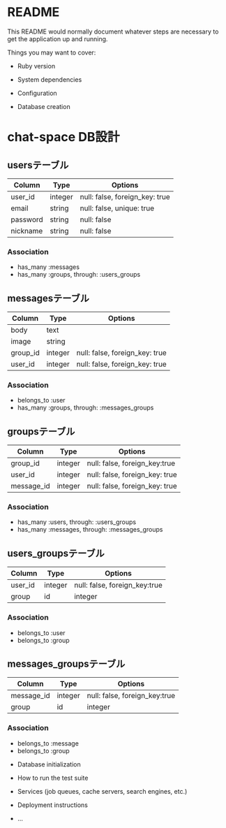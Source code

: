 # README

This README would normally document whatever steps are necessary to get the
application up and running.

Things you may want to cover:

* Ruby version

* System dependencies

* Configuration

* Database creation

# chat-space DB設計
## usersテーブル
|Column|Type|Options|
|------|----|-------|
|user_id|integer|null: false, foreign_key: true|
|email|string|null: false, unique: true|
|password|string|null: false|
|nickname|string|null: false|
### Association
- has_many :messages
- has_many :groups, through: :users_groups  


## messagesテーブル
|Column|Type|Options|
|------|----|-------|
|body|text||
|image|string||
|group_id|integer|null: false, foreign_key: true|
|user_id|integer|null: false, foreign_key: true|
### Association
- belongs_to :user
- has_many :groups, through: :messages_groups

## groupsテーブル
|Column|Type|Options|
|------|----|-------|
|group_id|integer|null: false, foreign_key:true|
|user_id|integer|null: false, foreign_key: true|
|message_id|integer|null: false, foreign_key: true|
### Association
- has_many :users, through: :users_groups
- has_many :messages, through: :messages_groups


## users_groupsテーブル
|Column|Type|Options|
|------|----|-------|
|user_id|integer|null: false, foreign_key:true| 
|group|id|integer|null: false, foreign_key:true|
### Association
- belongs_to :user
- belongs_to :group
## messages_groupsテーブル
|Column|Type|Options|
|------|----|-------|
|message_id|integer|null: false, foreign_key:true| 
|group|id|integer|null: false, foreign_key:true|
### Association
- belongs_to :message
- belongs_to :group

* Database initialization

* How to run the test suite

* Services (job queues, cache servers, search engines, etc.)

* Deployment instructions

* ...
